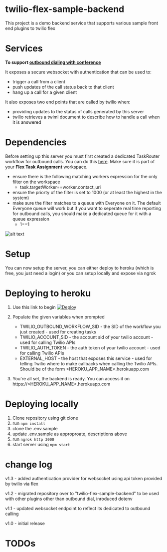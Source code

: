 # twilio-flex-sample-backend

This project is a demo backend service that supports various sample front end plugins to twilio flex

# Services
**To support [outbound dialing with conference](https://github.com/jhunter-twilio/plugin-flex-outbound-dialpad)**

It exposes a secure websocket with authentication that can be used to:
  - trigger a call from a client
  - push updates of the call status back to that client
  - hang up a call for a given client
  
 It also exposes two end points that are called by twilio when:
   - providing updates to the status of calls generated by this server
   - twilio retrieves a twiml document to describe how to handle a call when it is answered

# Dependencies

Before setting up this server you must first created a dedicated TaskRouter workflow for outbound calls.  You can do this [here](https://www.twilio.com/console/taskrouter/dashboard). Make sure it is part of your **Flex Task Assignment** workspace.

- ensure there is the following matching workers expression for the only filter on the workspace
  - task.targetWorker==worker.contact_uri
- ensure the priorty of the filter is set to 1000 (or at least the highest in the system)
- make sure the filter matches to a queue with Everyone on it. The default Everyone queue will work but if you want to seperate real time reporting for outbound calls, you should make a dedicated queue for it with a queue expression
  - 1==1

![alt text](https://raw.githubusercontent.com/jhunter-twilio/outbound-dialing-backend/master/screenshots/workflow-config.png)

# Setup

You can now setup the server, you can either deploy to heroku (which is free, you just need a login) or you can setup locally and expose via ngrok

# Deploying to heroku

1. Use this link to begin [![Deploy](https://www.herokucdn.com/deploy/button.svg)](https://heroku.com/deploy?template=https://github.com/jhunter-twilio/twilio-flex-sample-backend/tree/master)

2. Populate the given variables when prompted
    - TWILIO_OUTBOUND_WORKFLOW_SID - the SID of the workflow you just created - used for creating tasks
    - TWILIO_ACCOUNT_SID - the account sid of your twilio account - used for calling Twilio APIs
    - TWILIO_AUTH_TOKEN - the auth token of your twilio account - used for calling Twilio APIs
    - EXTERNAL_HOST - the host that exposes this service - used for telling Twilio where to make callbacks when calling the Twilio APIs.  Should be of the form <HEROKU_APP_NAME>.herokuapp.com
    
3. You're all set, the backend is ready.  You can access it on https://<HEROKU_APP_NAME>.herokuapp.com

  
# Deploying locally

1. Clone repository using git clone 
2. run ```npm install```
3. clone the .env.sample
4. update .env.sample as approproate, descriptions above
3. run ```ngrok http 3000```
3. start server using ```npm start```

# change log
v1.3 - added authentication provider for websocket using api token provided by twilio via flex

v1.2 - migrated repository over to "twilio-flex-sample-backend" to be used with other plugins other than outbound dial, inroduced dotenv

v1.1 - updated websocket endpoint to reflect its dedicated to outbound calling

v1.0 - initial release

# TODOs


